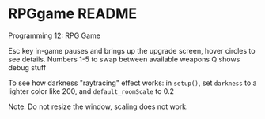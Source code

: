 # RPGgame README
Programming 12: RPG Game

Esc key in-game pauses and brings up the upgrade screen, hover circles to see details.
Numbers 1-5 to swap between available weapons
Q shows debug stuff

To see how darkness "raytracing" effect works:
in `setup()`, set `darkness` to a lighter color like 200, and `default_roomScale` to 0.2

Note: Do not resize the window, scaling does not work.


